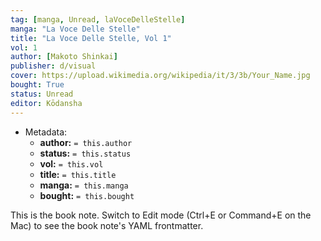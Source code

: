 ```yaml
---
tag: [manga, Unread, laVoceDelleStelle]
manga: "La Voce Delle Stelle"
title: "La Voce Delle Stelle, Vol 1"
vol: 1
author: [Makoto Shinkai]
publisher: d/visual
cover: https://upload.wikimedia.org/wikipedia/it/3/3b/Your_Name.jpg
bought: True
status: Unread
editor: Kōdansha
---
```


- Metadata:
    - **author:** `= this.author`
    - **status:** `= this.status`
    - **vol:** `= this.vol`
    - **title:** `= this.title`
    - **manga:** `= this.manga`
    - **bought:** `= this.bought`

This is the book note. Switch to Edit mode (Ctrl+E or Command+E on the Mac) to see the book note's YAML frontmatter.